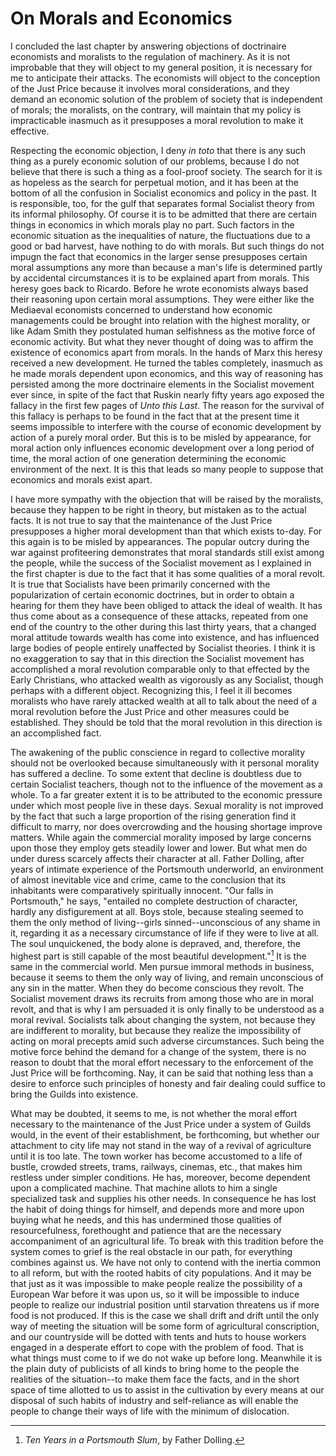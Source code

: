 # On Morals and Economics

I concluded the last chapter by answering objections of doctrinaire economists and moralists to the regulation of machinery. As it is not improbable that they will object to my general position, it is necessary for me to anticipate their attacks. The economists will object to the conception of the Just Price because it involves moral considerations, and they demand an economic solution of the problem of society that is independent of morals; the moralists, on the contrary, will maintain that my policy is impracticable inasmuch as it presupposes a moral revolution to make it effective.

Respecting the economic objection, I deny *in toto* that there is any such thing as a purely economic solution of our problems, because I do not believe that there is such a thing as a fool-proof society. The search for it is as hopeless as the search for perpetual motion, and it has been at the bottom of all the confusion in Socialist economics and policy in the past. It is responsible, too, for the gulf that separates formal Socialist theory from its informal philosophy. Of course it is to be admitted that there are certain things in economics in which morals play no part. Such factors in the economic situation as the inequalities of nature, the fluctuations due to a good or bad harvest, have nothing to do with morals. But such things do not impugn the fact that economics in the larger sense presupposes certain moral assumptions any more than because a man's life is determined partly by accidental circumstances it is to be explained apart from morals. This heresy goes back to Ricardo. Before he wrote economists always based their reasoning upon certain moral assumptions. They were either like the Mediaeval economists concerned to understand how economic managements could be brought into relation with the highest morality, or like Adam Smith they postulated human selfishness as the motive force of economic activity. But what they never thought of doing was to affirm the existence of economics apart from morals. In the hands of Marx this heresy received a new development. He turned the tables completely, inasmuch as he made morals dependent upon economics, and this way of reasoning has persisted among the more doctrinaire elements in the Socialist movement ever since, in spite of the fact that Ruskin nearly fifty years ago exposed the fallacy in the first few pages of *Unto this Last*. The reason for the survival of this fallacy is perhaps to be found in the fact that at the present time it seems impossible to interfere with the course of economic development by action of a purely moral order. But this is to be misled by appearance, for moral action only influences economic development over a long period of time, the moral action of one generation determining the economic environment of the next. It is this that leads so many people to suppose that economics and morals exist apart.

I have more sympathy with the objection that will be raised by the moralists, because they happen to be right in theory, but mistaken as to the actual facts. It is not true to say that the maintenance of the Just Price presupposes a higher moral development than that which exists to-day. For this again is to be misled by appearances. The popular outcry during the war against profiteering demonstrates that moral standards still exist among the people, while the success of the Socialist movement as I explained in the first chapter is due to the fact that it has some qualities of a moral revolt. It is true that Socialists have been primarily concerned with the popularization of certain economic doctrines, but in order to obtain a hearing for them they have been obliged to attack the ideal of wealth. It has thus come about as a consequence of these attacks, repeated from one end of the country to the other during this last thirty years, that a changed moral attitude towards wealth has come into existence, and has influenced large bodies of people entirely unaffected by Socialist theories. I think it is no exaggeration to say that in this direction the Socialist movement has accomplished a moral revolution comparable only to that effected by the Early Christians, who attacked wealth as vigorously as any Socialist, though perhaps with a different object. Recognizing this, I feel it ill becomes moralists who have rarely attacked wealth at all to talk about the need of a moral revolution before the Just Price and other measures could be established. They should be told that the moral revolution in this direction is an accomplished fact.

The awakening of the public conscience in regard to collective morality should not be overlooked because simultaneously with it personal morality has suffered a decline. To some extent that decline is doubtless due to certain Socialist teachers, though not to the influence of the movement as a whole. To a far greater extent it is to be attributed to the economic pressure under which most people live in these days. Sexual morality is not improved by the fact that such a large proportion of the rising generation find it difficult to marry, nor does overcrowding and the housing shortage improve matters. While again the commercial morality imposed by large concerns upon those they employ gets steadily lower and lower. But what men do under duress scarcely affects their character at all. Father Dolling, after years of intimate experience of the Portsmouth underworld, an environment of almost inevitable vice and crime, came to the conclusion that its inhabitants were comparatively spiritually innocent. "Our falls in Portsmouth," he says, "entailed no complete destruction of character, hardly any disfigurement at all. Boys stole, because stealing seemed to them the only method of living--girls sinned--unconscious of any shame in it, regarding it as a necessary circumstance of life if they were to live at all. The soul unquickened, the body alone is depraved, and, therefore, the highest part is still capable of the most beautiful development."[^1] It is the same in the commercial world. Men pursue immoral methods in business, because it seems to them the only way of living, and remain unconscious of any sin in the matter. When they do become conscious they revolt. The Socialist movement draws its recruits from among those who are in moral revolt, and that is why I am persuaded it is only finally to be understood as a moral revival. Socialists talk about changing the system, not because they are indifferent to morality, but because they realize the impossibility of acting on moral precepts amid such adverse circumstances. Such being the motive force behind the demand for a change of the system, there is no reason to doubt that the moral effort necessary to the enforcement of the Just Price will be forthcoming. Nay, it can be said that nothing less than a desire to enforce such principles of honesty and fair dealing could suffice to bring the Guilds into existence.

[^1]: *Ten Years in a Portsmouth Slum*, by Father Dolling.

What may be doubted, it seems to me, is not whether the moral effort necessary to the maintenance of the Just Price under a system of Guilds would, in the event of their establishment, be forthcoming, but whether our attachment to city life may not stand in the way of a revival of agriculture until it is too late. The town worker has become accustomed to a life of bustle, crowded streets, trams, railways, cinemas, etc., that makes him restless under simpler conditions. He has, moreover, become dependent upon a complicated machine. That machine allots to him a single specialized task and supplies his other needs. In consequence he has lost the habit of doing things for himself, and depends more and more upon buying what he needs, and this has undermined those qualities of resourcefulness, forethought and patience that are the necessary accompaniment of an agricultural life. To break with this tradition before the system comes to grief is the real obstacle in our path, for everything combines against us. We have not only to contend with the inertia common to all reform, but with the rooted habits of city populations. And it may be that just as it was impossible to make people realize the possibility of a European War before it was upon us, so it will be impossible to induce people to realize our industrial position until starvation threatens us if more food is not produced. If this is the case we shall drift and drift until the only way of meeting the situation will be some form of agricultural conscription, and our countryside will be dotted with tents and huts to house workers engaged in a desperate effort to cope with the problem of food. That is what things must come to if we do not wake up before long. Meanwhile it is the plain duty of publicists of all kinds to bring home to the people the realities of the situation--to make them face the facts, and in the short space of time allotted to us to assist in the cultivation by every means at our disposal of such habits of industry and self-reliance as will enable the people to change their ways of life with the minimum of dislocation.
